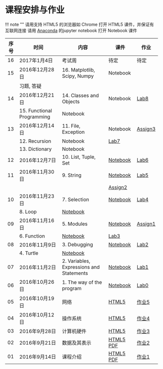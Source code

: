 课程安排与作业
=============

!!! note ""
    请用支持 HTML5 的浏览器如 Chrome 打开 HTML5 课件，并保证有互联网连接
    请用 [Anaconda](https://www.continuum.io) 的jupyter notebook 打开 Notebook 课件


序号 | 时间  |  内容 | 课件  | 作业
-- | --- | ---------- | -- | ----
16 | 2017年1月4日 | 考试周  | 待定  | 待定
15 | 2016年12月28日 |16. Matplotlib, Scipy, Numpy | Notebook  |
   |                | 习题, 答疑 | |
14 | 2016年12月21日 |14. Classes and Objects | Notebook | [Lab8](assign/index.html#lab8)
   |                |15. Functional Programming | Notebook |
13 | 2016年12月14日 |11. File, Exception | Notebook  | [Assign3](assign/index.html#assign3)
   |                |12. Recursion  | Notebook | [Lab7](assign/index.html#lab7)
   |                |13. Dictionary | Notebook |
12 | 2016年12月7日 | 10. List, Tuple, Set | [Notebook](notebooks/10.lists.ipynb) | [Lab6](assign/index.html#lab6)
11 | 2016年11月30日| 9. String    | [Notebook](notebooks/09.strings.ipynb) | [Lab5](assign/index.html#lab5)
   |               |              |     | [Assign2](assign/index.html#assign2)
10 | 2016年11月23日| 7. Selection | [Notebook](notebooks/07.selection.ipynb)  | [Lab4](assign/index.html#lab4)
   |               | 8. Loop      | [Notebook](notebooks/08.loop.ipynb) |
09 | 2016年11月16日| 5. Modules   | [Notebook](notebooks/05.modules.ipynb)  | [Assign1](assign/index.html#assign1)
   |               | 6. Function  | [Notebook](notebooks/06.func.ipynb) | [Lab3](assign/index.html#lab3)
08 | 2016年11月9日 | 3. Debugging | [Notebook](notebooks/03.debugging.ipynb) | [Lab2](assign/index.html#lab2)
   |               | 4. Turtle    | [Notebook](notebooks/04.turtle.ipynb)
07 | 2016年11月2日 | 2. Variables, Expressions and Statements | [Notebook](notebooks/02.var.ipynb) | [Lab1](assign/index.html#lab1)
06 | 2016年10月26日 | 1. The way of the program | [Notebook](notebooks/01.intro.ipynb) |[Lab0](assign/index.html#lab0)
05 | 2016年10月19日 | 网络 | [HTML5](05.network/index.html) |[作业5](assign/index.html#ihw5)
04 | 2016年10月12日 | 操作系统 |  [HTML5](04.os/index.html) | [作业4](assign/index.html#ihw4)
03 | 2016年9月28日 | 计算机硬件 |  [HTML5](03.hardware/index.html) | [作业3](assign/index.html#ihw3)
02 | 2016年9月21日 | 数据及其表示 |  [HTML5](02.data/index.html) [PDF](http://sei.pku.edu.cn/~caodg/course/files/ic/02.data.pdf) | [作业2](assign/index.html#ihw2)
01 | 2016年9月14日 | 课程介绍 | [HTML5](01.intro/index.html) [PDF](http://sei.pku.edu.cn/~caodg/course/files/ic/01.intro.pdf) | [作业1](assign/index.html#ihw1)
